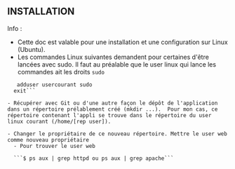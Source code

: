 INSTALLATION
------------

Info : 
* Cette doc est valable pour une installation et une configuration sur Linux (Ubuntu).
* Les commandes Linux suivantes demandent pour certaines d'être lancées avec sudo. Il faut au préalable que le user linux qui lance les commandes ait les droits ```sudo```

```su -  
   adduser usercourant sudo  
  exit```

- Récupérer avec Git ou d'une autre façon le dépôt de l'application dans un répertoire prélablement créé (mkdir ...).  Pour mon cas, ce répertoire contenant l'appli se trouve dans le répertoire du user linux courant (/home/[rep user]).

- Changer le propriétaire de ce nouveau répertoire. Mettre le user web comme nouveau propriétaire
  - Pour trouver le user web

  ```$ ps aux | grep httpd ou ps aux | grep apache```

